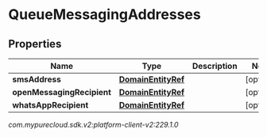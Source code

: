 # QueueMessagingAddresses


## Properties

| Name | Type | Description | Notes |
| ------------ | ------------- | ------------- | ------------- |
| **smsAddress** | [**DomainEntityRef**](DomainEntityRef) |  |  [optional] |
| **openMessagingRecipient** | [**DomainEntityRef**](DomainEntityRef) |  |  [optional] |
| **whatsAppRecipient** | [**DomainEntityRef**](DomainEntityRef) |  |  [optional] |




_com.mypurecloud.sdk.v2:platform-client-v2:229.1.0_
